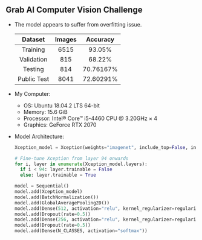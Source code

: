## Grab AI Computer Vision Challenge
- The model appears to suffer from overfitting issue.

  |Dataset|Images|Accuracy|
  |:-:|:-:|:-:|
  |Training|6515|93.05%|
  |Validation|815|68.22%|
  |Testing|814|70.76167%|
  |Public Test|8041|72.60291%|

- My Computer:
  - OS: Ubuntu 18.04.2 LTS 64-bit
  - Memory: 15.6 GiB
  - Processor: Intel® Core™ i5-4460 CPU @ 3.20GHz × 4
  - Graphics: GeForce RTX 2070

- Model Architecture:
  ```python
  Xception_model = Xception(weights="imagenet", include_top=False, input_shape=(IMG_HEIGHT, IMG_WIDTH, 3))
  
  # Fine-tune Xception from layer 94 onwards
  for i, layer in enumerate(Xception_model.layers):
    if i < 94: layer.trainable = False
    else: layer.trainable = True
  
  model = Sequential()
  model.add(Xception_model)
  model.add(BatchNormalization())
  model.add(GlobalAveragePooling2D())
  model.add(Dense(512, activation="relu", kernel_regularizer=regularizers.l2(0.01)))
  model.add(Dropout(rate=0.5))
  model.add(Dense(256, activation="relu", kernel_regularizer=regularizers.l2(0.01)))
  model.add(Dropout(rate=0.5))
  model.add(Dense(N_CLASSES, activation="softmax"))
  ```
